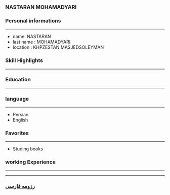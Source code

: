 
### NASTARAN MOHAMADYARI

### Personal informations

---
+ name: NASTARAN
+ last name : MOHAMADYARI 
+ location : KHPZESTAN MASJEDSOLEYMAN


### Skill Highlights

---




### Education

---

 

### language

---
+ Persian
+ English

### Favorites

---
+ Studing books


### working Experience

---




--- 
### [رزومه فارسی](resume-fa.md)
